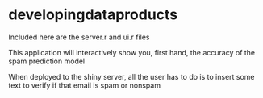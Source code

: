 developingdataproducts
======================

Included here are the server.r and ui.r files

This application will interactively show you, first hand, the accuracy of the spam prediction model

When deployed to the shiny server, all the user has to do is to insert some text to verify if that email is spam or nonspam
